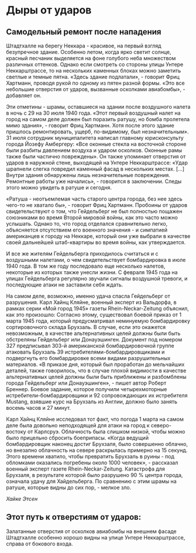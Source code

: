 # Дыры от ударов

## Самодельный ремонт после нападения

Штадтхалле на берегу Неккара - красивое, на первый взгляд безупречное здание. Особенно летом, когда ярко светит солнце, красный песчаник выделяется на фоне голубого неба множеством различных оттенков. Однако если смотреть со стороны улицы Унтере Неккарштрассе, то на нескольких каменных блоках можно заметить светлые и темные пятна. «Здесь здание подлатали», - говорит Фриц Хартманн, проводя рукой по одному из пятен разной формы. «Это все небольшие отверстия от ударов, вызванные осколками авиабомбы», - добавляет он.

Эти отметины - шрамы, оставшиеся на здании после воздушного налета в ночь с 29 на 30 июля 1940 года. «Этот первый воздушный налет на город на самом деле должен был поразить ратушу, но бомба пролетела мимо здания», - говорит Фриц Хартманн. Хотя после этого здание пришлось ремонтировать, ущерб, по-видимому, был незначительным». 31 июля сотрудник муниципалитета написал главному юрисконсульту города Йозефу Амбергеру: «Все оконные стекла на восточной стороне были разбиты давлением воздуха и ударом осколков. Оконные рамы также были частично повреждены». Он также упоминает отверстия от ударов в наружной стене, выходящей на Унтере Неккарштрассе: «Удар шрапнели слегка повредил каменный фасад в нескольких местах. [...] Внутри здания обнаружены лишь незначительные повреждения. Ремонтные работы уже начались», - говорится в заключении. Следы этого можно увидеть в ратуше и сегодня.

«Ратуша - неотъемлемая часть старого центра города, без нее здесь чего-то не хватало бы», - говорит Фриц Хартманн. Пробоины от ударов свидетельствуют о том, что Гейдельберг не был полностью пощажен союзниками во время Второй мировой войны, как это часто можно услышать. Однако то, что город отделался сравнительно легко, объясняется отсутствием его военного значения - и симпатией американцев к городу на Неккаре, который они уже выбрали в качестве своей дальнейшей штаб-квартиры во время войны, как утверждается.

И все же жителям Гейдельберга приходилось считаться и с воздушными налетами, о чем свидетельствует бомбардировка в июле 1940 года. В том же году последовало еще несколько налетов, некоторые из которых также унесли жизни. С февраля 1945 года на улицах Гейдельберга регулярно звучали сигналы воздушной тревоги, и последующие атаки не заставили себя ждать.

На самом деле, возможно, именно удача спасла Гейдельберг от разрушения. Карл Хайнц Кляйне, военный эксперт из Вальдорфа, в рамках серии «Мой город 1945» газеты Rhein-Neckar-Zeitung объяснил, как это произошло: Согласно этому, существовал боевой приказ от 1 марта 1945 года, который предусматривал неминуемую бомбардировку сортировочного склада Брухзаль. В случае, если это окажется невозможным, в качестве альтернативных целей должны были быть обстреляны Гейдельберг или Донауэшинген. Документ под номером 327 предписывал 303-й американской бомбардировочной группе атаковать Брухзаль 39 истребителями-бомбардировщиками и подвергнуть его бомбардировке всеми видами разрушительных материалов. «В приказе дня, который был проработан до мельчайших деталей, также говорилось, что в случае плохой видимости в качестве альтернативных целей должны были быть приближены и разбомблены города Гейдельберг или Донауэшинген», - пишет автор Роберт Бреннер. Боевое задание, которое получили четырехмоторные истребители-бомбардировщики и 92 сопровождающих их истребителя Mustang, взявшие курс на Брухзаль из Англии, должно было занять восемь часов и 27 минут.

Карл Хайнц Кляйне исследовал тот факт, что погода 1 марта на самом деле была довольно неподходящей для атаки на город к северо-востоку от Карлсруэ. Облачность была слишком низкой, чтобы можно было прицельно сбросить боеприпасы. «Когда ведущий бомбардировщик наконец достиг Брухзаля, было совершенно облачно, но внезапно облачность на севере раскрылась примерно на 15 секунд. Этого времени хватило, чтобы превратить Брухзаль в руины - под обломками оказались погребены около 1000 человек», - рассказал военный эксперт газете Rhein-Neckar-Zeitung. Катастрофа для Брухзаля, в результате которой было разрушено 90 % центра города, означала удачу для Хайдельберга. По сравнению с этим шрамы на ратуше, которые видны до сих пор, - мелкое зло.

*Хайке Этсен*

## Этот путь к отверстиям от ударов:

Залатанные отверстия от осколков авиабомбы на внешнем фасаде Штадтхалле особенно хорошо видны на улице Унтере Неккарштрассе, справа от бокового входа. 